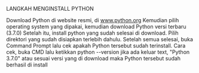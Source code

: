 LANGKAH MENGINSTALL PYTHON

Download Python di website resmi, di www.python.org
Kemudian pilih operating system yang dipakai, kemudian download Python versi terbaru (3.7.0)
Setelah itu, install python yang sudah selesai di download.
Pilih direktori yang sudah disiapkan terlebih dahulu.
Setelah semua selesai, buka Command Prompt lalu cek apakah Python tersebut sudah terinstall.
Cara cek, buka CMD lalu ketikkan python --version
jika ada keluar text, "Python 3.7.0" atau sesuai versi yang di download maka Python tersebut sudah berhasil di install
